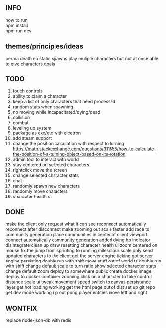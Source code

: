 ## INFO
how to run  
npm install  
npm run dev  

## themes/principles/ideas
perma death
no static spawns
play muliple characters but not at once
able to give characters goals

## TODO
1. touch controls
1. ability to claim a character  
2. keep a list of only characters that need processed  
3. random stats when spawning  
4. no moving while incapacitated/dying/dead  
5. collision  
6. combat  
7. leveling up system  
8. package as exe/etc with electron
9. add steam support
10. change the position calculation with respect to turning
https://math.stackexchange.com/questions/311555/how-to-calculate-the-position-of-a-turning-object-based-on-its-rotation
11. admin tool to interact with world
12. stay centered on selected characters
13. rightclick move the screen
14. change selected character stats
15. chat
16. randomly spawn new characters
17. randomly move characters
18. character health ui

## DONE
make the client only request what it can see
reconnect automatically
reconnect after disconnect
make zooming out scale faster
add race to community generation
place communities in center of client viewport
connect automatically
community generation
added dying hp indicator
disintegrate
clean up draw resetting
character health ui
zoom centered on mouse
fix the jump from sprinting to running
miles/hour scale
only send updated characters to the client
get the server engine ticking
got server engine persisting
double run with shift
move stuff out of world.ts
double run with shift
change default scale to turn ratio
show selected character stats
change default zoom
deploy to somewhere public
create docker image
deploy to docker container
zooming
click on a character to take control
distance scale ui
tweak movement speed
switch to canvas
persistance layer
get hot loading working
get the html page out of dist
set up git repo
get dev mode working
rip out pong
player entities
move left and right

## WONTFIX
replace node-json-db with redis

